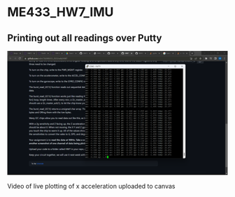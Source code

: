 # ME433_HW7_IMU

## Printing out all readings over Putty

![Print to putty](https://github.com/markzhang0778/ME433_HW7_IMU/blob/main/hw7_printout.png)

Video of live plotting of x acceleration uploaded to canvas


